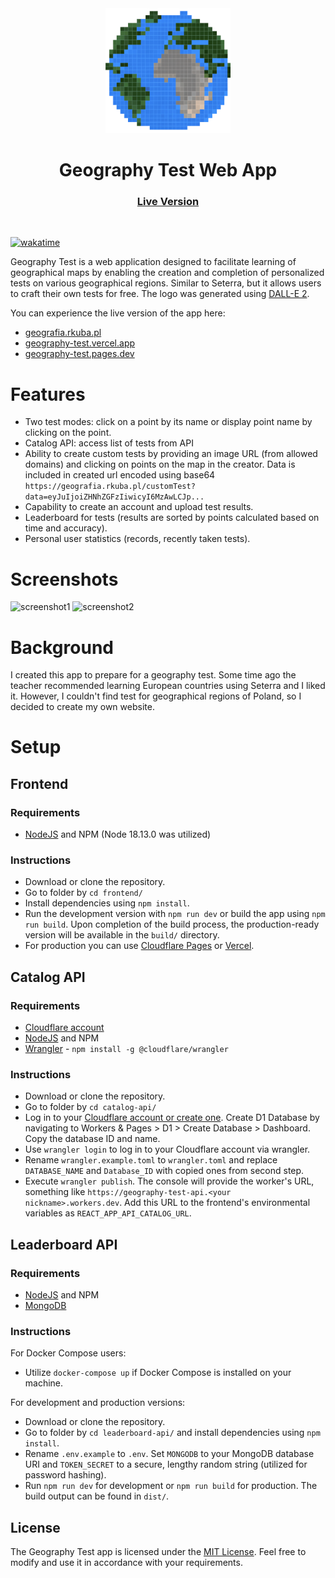 <div align="center">
  <a href="https://geografia.rkuba.pl"><img src="https://raw.githubusercontent.com/rkubapl/geography-test/master/frontend/public/logo.png" alt="Logo" width="200"></a>
  <br>
  <h1>Geography Test Web App</h1>
  <h3><a href="https://geografia.rkuba.pl" target="_blank">Live Version</a></h3>
  <br>
</div>

[![wakatime](https://wakatime.com/badge/user/a0c4550d-7e34-41b0-9e32-d67f272398e0/project/018b68a7-a1ba-4725-8330-742751fc6dce.svg)](https://wakatime.com/badge/user/a0c4550d-7e34-41b0-9e32-d67f272398e0/project/018b68a7-a1ba-4725-8330-742751fc6dce)

Geography Test is a web application designed to facilitate learning of geographical maps by enabling the creation and completion of personalized tests on various geographical regions. Similar to Seterra, but it allows users to craft their own tests for free. The logo was generated using [DALL-E 2](https://openai.com/dall-e-2).

You can experience the live version of the app here:
- [geografia.rkuba.pl](https://geografia.rkuba.pl)
- [geography-test.vercel.app](https://geography-test.vercel.app)
- [geography-test.pages.dev](https://geography-test.pages.dev)

# Features
- Two test modes: click on a point by its name or display point name by clicking on the point.
- Catalog API: access list of tests from API
- Ability to create custom tests by providing an image URL (from allowed domains) and clicking on points on the map in the creator. Data is included in created url encoded using base64 `https://geografia.rkuba.pl/customTest?data=eyJuIjoiZHNhZGFzIiwicyI6MzAwLCJp...`
- Capability to create an account and upload test results.
- Leaderboard for tests (results are sorted by points calculated based on time and accuracy).
- Personal user statistics (records, recently taken tests).

# Screenshots
![screenshot1](https://i.imgur.com/zz23ULE.png)
![screenshot2](https://i.imgur.com/dPUu7yy.png)

# Background
I created this app to prepare for a geography test. Some time ago the teacher recommended learning European countries using Seterra and I liked it. However, I couldn't find test for geographical regions of Poland, so I decided to create my own website.

# Setup
## Frontend
### Requirements
- [NodeJS](https://nodejs.org/) and NPM (Node 18.13.0 was utilized)

### Instructions
- Download or clone the repository.
- Go to folder by `cd frontend/`
- Install dependencies using `npm install`.
- Run the development version with `npm run dev` or build the app using `npm run build`. Upon completion of the build process, the production-ready version will be available in the `build/` directory.
- For production you can use [Cloudflare Pages](https://developers.cloudflare.com/pages/framework-guides/deploy-anything/#deploy-with-cloudflare-pages) or [Vercel](https://vercel.com/docs/deployments/overview).

## Catalog API
### Requirements
- [Cloudflare account](https://www.cloudflare.com/)
- [NodeJS](https://nodejs.org/) and NPM
- [Wrangler](https://developers.cloudflare.com/workers/wrangler/install-and-update/) -  `npm install -g @cloudflare/wrangler`

### Instructions
- Download or clone the repository.
- Go to folder by `cd catalog-api/`
- Log in to your [Cloudflare account or create one](https://dash.cloudflare.com/login). Create D1 Database by navigating to Workers & Pages > D1 > Create Database > Dashboard. Copy the database ID and name.
- Use `wrangler login` to log in to your Cloudflare account via wrangler.
- Rename `wrangler.example.toml` to `wrangler.toml` and replace `DATABASE_NAME` and `Database_ID` with copied ones from second step.
- Execute `wrangler publish`. The console will provide the worker's URL, something like `https://geography-test-api.<your nickname>.workers.dev`. Add this URL to the frontend's environmental variables as `REACT_APP_API_CATALOG_URL`.

## Leaderboard API
### Requirements
- [NodeJS](https://nodejs.org/) and NPM
- [MongoDB](https://www.mongodb.com/docs/manual/administration/install-community/)

### Instructions
For Docker Compose users:
- Utilize `docker-compose up` if Docker Compose is installed on your machine.

For development and production versions:
- Download or clone the repository.
- Go to folder by `cd leaderboard-api/` and install dependencies using `npm install`.
- Rename `.env.example` to `.env`. Set `MONGODB` to your MongoDB database URI and `TOKEN_SECRET` to a secure, lengthy random string (utilized for password hashing).
- Run `npm run dev` for development or `npm run build` for production. The build output can be found in `dist/`.

## License
The Geography Test app is licensed under the [MIT License](https://github.com/rkubapl/geography-test/blob/master/LICENSE). Feel free to modify and use it in accordance with your requirements.